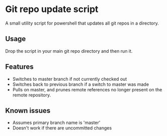 # Git repo update script

A small utility script for powershell that updates all git repos in a directory.

## Usage

Drop the script in your main git repo directory and then run it.

## Features

- Switches to master branch if not currently checked out
- Switches back to previous branch if a switch to master was made
- Pulls on master, and prunes remote references no longer present on the remote repository.

## Known issues

- Assumes primary branch name is 'master'
- Doesn't work if there are uncommitted changes

